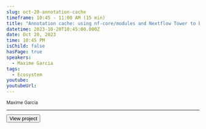 ```yaml
---
slug: oct-20-annotation-cache
timeframe: 10:45 - 11:00 AM (15 min)
title: "Annotation cache: using nf-core/modules and Nextflow Tower to build an AWS open data resource"
datetime: 2023-10-20T10:45:00.000Z
date: Oct 20, 2023
time: 10:45 PM
isChild: false
hasPage: true
speakers:
  - Maxime Garcia
tags:
  - Ecosystem
youtube: 
youtubeUrl: 
---
```

<div className="mb-4">
  <small className="typo-small">
    Maxime Garcia
</div>

<hr className="border-t border-gray-50 mb-4 opacity-20" />

<div>
  <Button to="https://github.com/annotation-cache" variant="secondary" size="md" arrow>
    View project
  </Button>
</div>
